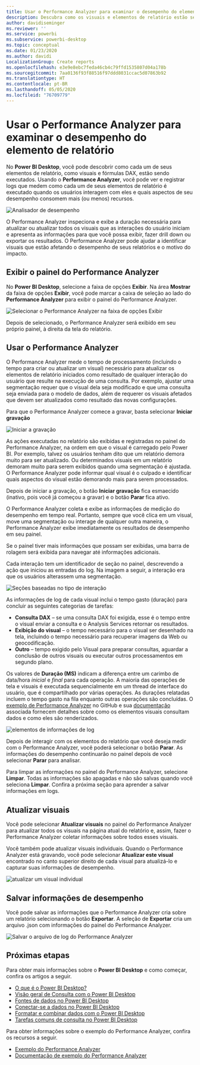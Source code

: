 ```yaml
---
title: Usar o Performance Analyzer para examinar o desempenho do elemento de relatório no Power BI Desktop
description: Descubra como os visuais e elementos de relatório estão sendo executados em termos de uso de recursos e capacidade de resposta
author: davidiseminger
ms.reviewer: ''
ms.service: powerbi
ms.subservice: powerbi-desktop
ms.topic: conceptual
ms.date: 01/23/2020
ms.author: davidi
LocalizationGroup: Create reports
ms.openlocfilehash: e3e9e8ebc7feda46cb4c79ffd1535807d04a178b
ms.sourcegitcommit: 7aa0136f93f88516f97ddd8031ccac5d07863b92
ms.translationtype: HT
ms.contentlocale: pt-BR
ms.lasthandoff: 05/05/2020
ms.locfileid: "76709779"
---
```

# <a name="use-performance-analyzer-to-examine-report-element-performance"></a>Usar o Performance Analyzer para examinar o desempenho do elemento de relatório

No **Power BI Desktop**, você pode descobrir como cada um de seus elementos de relatório, como visuais e fórmulas DAX, estão sendo executados. Usando o **Performance Analyzer**, você pode ver e registrar logs que medem como cada um de seus elementos de relatório é executado quando os usuários interagem com eles e quais aspectos de seu desempenho consomem mais (ou menos) recursos.

![Analisador de desempenho](media/desktop-performance-analyzer/performance-analyzer-01.png)

O Performance Analyzer inspeciona e exibe a duração necessária para atualizar ou atualizar todos os visuais que as interações do usuário iniciam e apresenta as informações para que você possa exibir, fazer drill down ou exportar os resultados. O Performance Analyzer pode ajudar a identificar visuais que estão afetando o desempenho de seus relatórios e o motivo do impacto.

## <a name="displaying-the-performance-analyzer-pane"></a>Exibir o painel do Performance Analyzer

No **Power BI Desktop**, selecione a faixa de opções **Exibir**. Na área **Mostrar** da faixa de opções **Exibir**, você pode marcar a caixa de seleção ao lado do **Performance Analyzer** para exibir o painel do Performance Analyzer.

![Selecionar o Performance Analyzer na faixa de opções Exibir](media/desktop-performance-analyzer/performance-analyzer-02.png)

Depois de selecionado, o Performance Analyzer será exibido em seu próprio painel, à direita da tela do relatório.

## <a name="using-performance-analyzer"></a>Usar o Performance Analyzer

O Performance Analyzer mede o tempo de processamento (incluindo o tempo para criar ou atualizar um visual) necessário para atualizar os elementos de relatório iniciados como resultado de qualquer interação do usuário que resulte na execução de uma consulta. Por exemplo, ajustar uma segmentação requer que o visual dela seja modificado e que uma consulta seja enviada para o modelo de dados, além de requerer os visuais afetados que devem ser atualizados como resultado das novas configurações. 

Para que o Performance Analyzer comece a gravar, basta selecionar **Iniciar gravação**

![Iniciar a gravação](media/desktop-performance-analyzer/performance-analyzer-03.png)

As ações executadas no relatório são exibidas e registradas no painel do Performance Analyzer, na ordem em que o visual é carregado pelo Power BI. Por exemplo, talvez os usuários tenham dito que um relatório demora muito para ser atualizado. Ou determinados visuais em um relatório demoram muito para serem exibidos quando uma segmentação é ajustada. O Performance Analyzer pode informar qual visual é o culpado e identificar quais aspectos do visual estão demorando mais para serem processados. 

Depois de iniciar a gravação, o botão **Iniciar gravação** fica esmaecido (inativo, pois você já começou a gravar) e o botão **Parar** fica ativo. 

O Performance Analyzer coleta e exibe as informações de medição do desempenho em tempo real. Portanto, sempre que você clica em um visual, move uma segmentação ou interage de qualquer outra maneira, o Performance Analyzer exibe imediatamente os resultados de desempenho em seu painel.

Se o painel tiver mais informações que possam ser exibidas, uma barra de rolagem será exibida para navegar até informações adicionais.

Cada interação tem um identificador de seção no painel, descrevendo a ação que iniciou as entradas do log. Na imagem a seguir, a interação era que os usuários alterassem uma segmentação.

![Seções baseadas no tipo de interação](media/desktop-performance-analyzer/performance-analyzer-04.png)

As informações de log de cada visual inclui o tempo gasto (duração) para concluir as seguintes categorias de tarefas:

* **Consulta DAX** – se uma consulta DAX foi exigida, esse é o tempo entre o visual enviar a consulta e o Analysis Services retornar os resultados.
* **Exibição do visual** – o tempo necessário para o visual ser desenhado na tela, incluindo o tempo necessário para recuperar imagens da Web ou geocodificação. 
* **Outro** – tempo exigido pelo Visual para preparar consultas, aguardar a conclusão de outros visuais ou executar outros processamentos em segundo plano.

Os valores de **Duração (MS)** indicam a diferença entre um carimbo de data/hora *inicial* e *final* para cada operação. A maioria das operações de tela e visuais é executada sequencialmente em um thread de interface do usuário, que é compartilhado por várias operações. As durações relatadas incluem o tempo gasto na fila enquanto outras operações são concluídas. O [exemplo de Performance Analyzer](https://github.com/microsoft/powerbi-desktop-samples/tree/master/Performance%20Analyzer) no GitHub e sua [documentação](https://github.com/microsoft/powerbi-desktop-samples/blob/master/Performance%20Analyzer/Power%20BI%20Performance%20Analyzer%20Export%20File%20Format.docx) associada fornecem detalhes sobre como os elementos visuais consultam dados e como eles são renderizados.


![elementos de informações de log](media/desktop-performance-analyzer/performance-analyzer-06.png)

Depois de interagir com os elementos do relatório que você deseja medir com o Performance Analyzer, você poderá selecionar o botão **Parar**. As informações do desempenho continuarão no painel depois de você selecionar **Parar** para analisar.

Para limpar as informações no painel do Performance Analyzer, selecione **Limpar**. Todas as informações são apagadas e não são salvas quando você seleciona **Limpar**. Confira a próxima seção para aprender a salvar informações em logs. 

## <a name="refreshing-visuals"></a>Atualizar visuais

Você pode selecionar **Atualizar visuais** no painel do Performance Analyzer para atualizar todos os visuais na página atual do relatório e, assim, fazer o Performance Analyzer coletar informações sobre todos esses visuais.

Você também pode atualizar visuais individuais. Quando o Performance Analyzer está gravando, você pode selecionar **Atualizar este visual** encontrado no canto superior direito de cada visual para atualizá-lo e capturar suas informações de desempenho.

![atualizar um visual individual](media/desktop-performance-analyzer/performance-analyzer-07.png)

## <a name="saving-performance-information"></a>Salvar informações de desempenho

Você pode salvar as informações que o Performance Analyzer cria sobre um relatório selecionando o botão **Exportar**. A seleção de **Exportar** cria um arquivo .json com informações do painel do Performance Analyzer. 

![Salvar o arquivo de log do Performance Analyzer](media/desktop-performance-analyzer/performance-analyzer-05.png)


## <a name="next-steps"></a>Próximas etapas
Para obter mais informações sobre o **Power BI Desktop** e como começar, confira os artigos a seguir.

* [O que é o Power BI Desktop?](desktop-what-is-desktop.md)
* [Visão geral de Consulta com o Power BI Desktop](desktop-query-overview.md)
* [Fontes de dados no Power BI Desktop](desktop-data-sources.md)
* [Conectar-se a dados no Power BI Desktop](desktop-connect-to-data.md)
* [Formatar e combinar dados com o Power BI Desktop](desktop-shape-and-combine-data.md)
* [Tarefas comuns de consulta no Power BI Desktop](desktop-common-query-tasks.md)   

Para obter informações sobre o exemplo do Performance Analyzer, confira os recursos a seguir.

* [Exemplo do Performance Analyzer](https://github.com/microsoft/powerbi-desktop-samples/tree/master/Performance%20Analyzer)
* [Documentação de exemplo do Performance Analyzer](https://github.com/microsoft/powerbi-desktop-samples/blob/master/Performance%20Analyzer/Power%20BI%20Performance%20Analyzer%20Export%20File%20Format.docx)